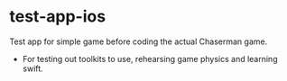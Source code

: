 # test-app-ios

Test app for simple game before coding the actual Chaserman game. 
- For testing out toolkits to use, rehearsing game physics and learning swift.
